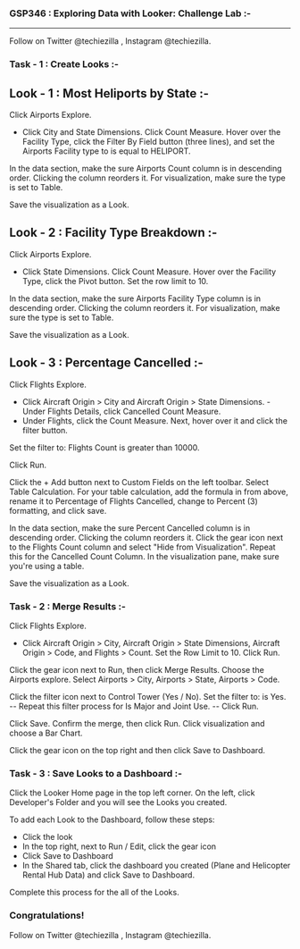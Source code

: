 ### GSP346 : Exploring Data with Looker: Challenge Lab :-

----------------------------------------------------------------------------------------------------------------------------------------------

Follow on Twitter @techiezilla , Instagram @techiezilla.


### Task - 1 : Create Looks :-

Look - 1 : Most Heliports by State :-
----------------------------------------------------------------------------------------------------------------------------------------------

Click Airports Explore.
- Click City and State Dimensions. Click Count Measure. Hover over the Facility Type, click the Filter By Field button (three lines), and set the Airports Facility type to is equal to HELIPORT.

In the data section, make the sure Airports Count column is in descending order. Clicking the column reorders it. For visualization, make sure the type is set to Table.

Save the visualization as a Look.

Look - 2 : Facility Type Breakdown :-
----------------------------------------------------------------------------------------------------------------------------------------------

Click Airports Explore.
- Click State Dimensions. Click Count Measure. Hover over the Facility Type, click the Pivot button. Set the row limit to 10.

In the data section, make the sure Airports Facility Type column is in descending order. Clicking the column reorders it. For visualization, make sure the type is set to Table.

Save the visualization as a Look.

Look - 3 : Percentage Cancelled :-
----------------------------------------------------------------------------------------------------------------------------------------------

Click Flights Explore.
- Click Aircraft Origin > City and Aircraft Origin > State Dimensions. - Under Flights Details, click Cancelled Count Measure.
- Under Flights, click the Count Measure. Next, hover over it and click the filter button.

Set the filter to: Flights Count is greater than 10000.

Click Run.

Click the + Add button next to Custom Fields on the left toolbar. Select Table Calculation. For your table calculation, add the formula in from above, rename it to Percentage of Flights Cancelled, change to Percent (3) formatting, and click save.

In the data section, make the sure Percent Cancelled column is in descending order. Clicking the column reorders it. Click the gear icon next to the Flights Count column and select "Hide from Visualization". Repeat this for the Cancelled Count Column. In the visualization pane, make sure you're using a table.

Save the visualization as a Look.

### Task - 2 : Merge Results :-

Click Flights Explore.
- Click Aircraft Origin > City, Aircraft Origin > State Dimensions, Aircraft Origin > Code, and Flights > Count. Set the Row Limit to 10. Click Run.

Click the gear icon next to Run, then click Merge Results. Choose the Airports explore. Select Airports > City, Airports > State, Airports > Code.

Click the filter icon next to Control Tower (Yes / No). Set the filter to: is Yes.
-- Repeat this filter process for Is Major and Joint Use.
-- Click Run.

Click Save. Confirm the merge, then click Run. Click visualization and choose a Bar Chart.

Click the gear icon on the top right and then click Save to Dashboard.

### Task - 3 : Save Looks to a Dashboard :-

Click the Looker Home page in the top left corner. On the left, click Developer's Folder and you will see the Looks you created.

To add each Look to the Dashboard, follow these steps:
- Click the look
- In the top right, next to Run / Edit, click the gear icon
- Click Save to Dashboard
- In the Shared tab, click the dashboard you created (Plane and Helicopter Rental Hub Data) and click Save to Dashboard.

Complete this process for the all of the Looks.

### Congratulations!

Follow on Twitter @techiezilla , Instagram @techiezilla.
